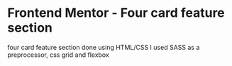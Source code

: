 # Frontend Mentor - Four card feature section

four card feature section done using HTML/CSS
I used SASS as a preprocessor, css grid and flexbox
